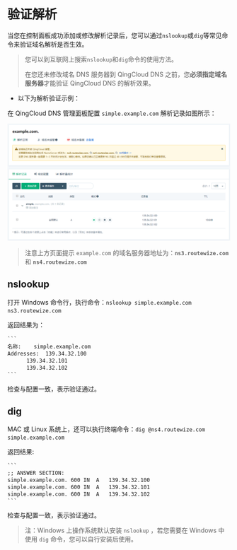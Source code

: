 ---
---

# 验证解析

当您在控制面板成功添加或修改解析记录后，您可以通过`nslookup`或`dig`等常见命令来验证域名解析是否生效。

> 您可以到互联网上搜索`nslookup`和`dig`命令的使用方法。
>
> 在您还未修改域名 DNS 服务器到 QingCloud DNS 之前，您**必须指定域名服务器**才能验证 QingCloud DNS 的解析效果。

* 以下为解析验证示例：

在 QingCloud DNS 管理面板配置 `simple.example.com` 解析记录如图所示：

![域名验证配置](_images/dns_rr_1.png)

> 注意上方页面提示 `example.com` 的域名服务器地址为：**`ns3.routewize.com`** 和 **`ns4.routewize.com`**

## nslookup

打开 Windows 命令行，执行命令：`nslookup simple.example.com ns3.routewize.com`

返回结果为：

    ```
    名称:    simple.example.com
    Addresses:  139.34.32.100
          139.34.32.101
          139.34.32.102
    ```

检查与配置一致，表示验证通过。

## dig

MAC 或 Linux 系统上，还可以执行终端命令：`dig @ns4.routewize.com simple.example.com`

返回结果:

    ```
    ;; ANSWER SECTION:
    simple.example.com.	600	IN	A	139.34.32.100
    simple.example.com.	600	IN	A	139.34.32.101
    simple.example.com.	600	IN	A	139.34.32.102
    ```

检查与配置一致，表示验证通过。

>
> 注：Windows 上操作系统默认安装 `nslookup` ，若您需要在 Windows 中使用 `dig` 命令，您可以自行安装后使用。
>